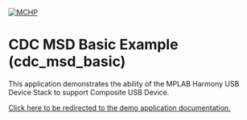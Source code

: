 

[![MCHP](https://www.microchip.com/ResourcePackages/Microchip/assets/dist/images/logo.png)](https://www.microchip.com)

# CDC MSD Basic Example (cdc_msd_basic)

This application demonstrates the ability of the MPLAB Harmony USB Device Stack to support Composite USB Device. 

[Click here to be redirected to the demo application documentation.](../../docs/docs_md/GUID-461D5868-A2B8-4F4F-B3E3-C866DE626629.md)
